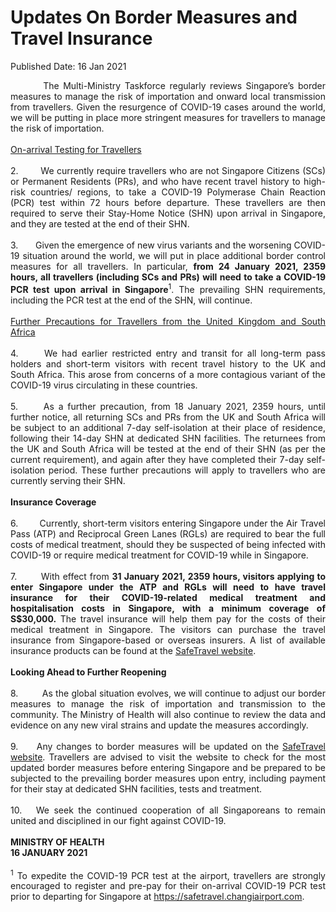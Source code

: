 <html>
    <meta http-equiv="Content-Type" content="text/html; charset=utf-8"/>
    <meta charset="utf-8"/>
    <title>Updates On Border Measures and Travel Insurance </title>
    <body><h1>Updates On Border Measures and Travel Insurance </h1>
    <p>Published Date: 16 Jan 2021</p> <p style="text-align: justify;">&nbsp; &nbsp; &nbsp; &nbsp; The Multi-Ministry Taskforce regularly reviews Singapore’s border measures to manage the risk of importation and onward local transmission from travellers. Given the resurgence of COVID-19 cases around the world, we will be putting in place more stringent measures for travellers to manage the risk of importation.&nbsp;<br><br><span style="text-decoration: underline;">On-arrival Testing for Travellers<br></span><br>2.&nbsp; &nbsp; &nbsp; &nbsp; We currently require travellers who are not Singapore Citizens (SCs) or Permanent Residents (PRs), and who have recent travel history to high-risk countries/ regions, to take a COVID-19 Polymerase Chain Reaction (PCR) test within 72 hours before departure. These travellers are then required to serve their Stay-Home Notice (SHN) upon arrival in Singapore, and they are tested at the end of their SHN.<br><br>3.&nbsp; &nbsp; &nbsp; &nbsp;Given the emergence of new virus variants and the worsening COVID-19 situation around the world, we will put in place additional border control measures for all travellers. In particular, <strong>from 24 January 2021, 2359 hours, all travellers (including SCs and PRs) will need to take a COVID-19 PCR test upon arrival in Singapore</strong><sup>1</sup>. The prevailing SHN requirements, including the PCR test at the end of the SHN, will continue.&nbsp;<br><br><span style="text-decoration: underline;">Further Precautions for Travellers from the United Kingdom and South Africa<br><br></span>4.&nbsp; &nbsp; &nbsp; We had earlier restricted entry and transit for all long-term pass holders and short-term visitors with recent travel history to the UK and South Africa. This arose from concerns of a more contagious variant of the COVID-19 virus circulating in these countries.&nbsp;<br><br>5.&nbsp; &nbsp; &nbsp; As a further precaution, from 18 January 2021, 2359 hours, until further notice, all returning SCs and PRs from the UK and South Africa will be subject to an additional 7-day self-isolation at their place of residence, following their 14-day SHN at dedicated SHN facilities. The returnees from the UK and South Africa will be tested at the end of their SHN (as per the current requirement), and again after they have completed their 7-day self-isolation period. These further precautions will apply to travellers who are currently serving their SHN.&nbsp;&nbsp;<br>&nbsp;&nbsp;<br><strong>Insurance Coverage<br></strong><br>6.&nbsp; &nbsp; &nbsp; &nbsp; Currently, short-term visitors entering Singapore under the Air Travel Pass (ATP) and Reciprocal Green Lanes (RGLs) are required to bear the full costs of medical treatment, should they be suspected of being infected with COVID-19 or require medical treatment for COVID-19 while in Singapore.&nbsp;&nbsp;<br><br>7.&nbsp; &nbsp; &nbsp; &nbsp; With effect from <strong>31 January 2021, 2359 hours, visitors applying to enter Singapore under the ATP and RGLs will need to have travel insurance for their COVID-19-related medical treatment and hospitalisation costs in Singapore, with a minimum coverage of S$30,000.</strong> The travel insurance will help them pay for the costs of their medical treatment in Singapore. The visitors can purchase the travel insurance from Singapore-based or overseas insurers. A list of available insurance products can be found at the <a href="https://safetravel.ica.gov.sg/health" title="" class="" target="">SafeTravel website</a>.<br><br><strong>Looking Ahead to Further Reopening<br></strong><br>8.&nbsp; &nbsp; &nbsp; &nbsp; &nbsp;As the global situation evolves, we will continue to adjust our border measures to manage the risk of importation and transmission to the community. The Ministry of Health will also continue to review the data and evidence on any new viral strains and update the measures accordingly.&nbsp;<br><br>9.&nbsp; &nbsp; &nbsp;Any changes to border measures will be updated on the <a href="https://safetravel.ica.gov.sg/health" title="" class="" target="">SafeTravel website</a>. Travellers are advised to visit the website to check for the most updated border measures before entering Singapore and be prepared to be subjected to the prevailing border measures upon entry, including payment for their stay at dedicated SHN facilities, tests and treatment.&nbsp;<br><br>10.&nbsp; &nbsp;We seek the continued cooperation of all Singaporeans to remain united and disciplined in our fight against COVID-19.&nbsp;&nbsp;<br><br><strong>MINISTRY OF HEALTH<br>16 JANUARY 2021<br><br><sup></sup></strong><sup>1</sup> To expedite the COVID-19 PCR test at the airport, travellers are strongly encouraged to register and pre-pay for their on-arrival COVID-19 PCR test prior to departing for Singapore at <a href="https://safetravel.changiairport.com" title="" class="" target="">https://safetravel.changiairport.com</a>.<br></p></body>
</html>